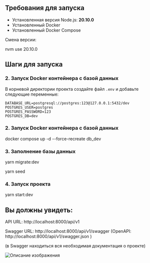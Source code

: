 ## Требования для запуска

- Установленная версия Node.js: **20.10.0**
- Установленный Docker
- Установленный Docker Compose

Смена версии: 

nvm use 20.10.0

## Шаги для запуска

### 2. Запуск Docker контейнера с базой данных

В корневой директории проекта создайте файл `.env` и добавьте следующие переменные:

```env
DATABASE_URL=postgresql://postgres:123@127.0.0.1:5432/dev
POSTGRES_USER=postgres
POSTGRES_PASSWORD=123
POSTGRES_DB=dev
```

### 2. Запуск Docker контейнера с базой данных

docker compose up -d --force-recreate db_dev

### 3. Заполнение базы данных

yarn migrate:dev

yarn seed

### 4. Запуск проекта

yarn start:dev

## Вы должны увидеть:
API URL: http://localhost:8000/api/v1

Swagger URL: http://localhost:8000/api/v1/swagger (OpenAPI: http://localhost:8000/api/v1/swagger.json )

 (в Swagger находиться вся необходимая документация о проекте)
 
 ![Описание изображения](https://i.imgur.com/bKeNaoy.png)

